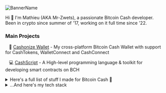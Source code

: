 ![BannerName](https://github.com/mr-zwets/mr-zwets/assets/53938059/90099122-064b-4fb3-ada0-1ff8a5471bf8)

Hi 👋 I'm Mathieu (AKA Mr-Zwets), a passionate Bitcoin Cash developer. <br/>
Been in crypto since summer of '17, working on it full time since '22. <br/>


### Main Projects


&nbsp;&nbsp; 🌱 [Cashonize Wallet](https://about.cashonize.com/) - My cross-platform Bitcoin Cash Wallet with support for CashTokens, WalletConnect and CashConnect

&nbsp;&nbsp; 💻 [CashScript](https://github.com/CashScript/cashscript) - A High-level programming language & toolkit for developing smart contracts on BCH

<details>
<summary>
  Here's a full list of stuff I made for Bitcoin Cash 💚
</summary>

### Explore the Ecosystem

&nbsp;&nbsp; 🧑🏼‍🚀 [Tokenaut.cash](https://tokenaut.cash/) - Website showcasing stats about the CashTokens and DeFi ecosystem on Bitcoin Cash

&nbsp;&nbsp; ✅ [BestBchWallets.com](https://www.bestbchwallets.com/) - Website with info about Bitcoin Cash Wallets

### BitcoinCash Web Tools

&nbsp;&nbsp; 🎪 [CashScript Playground](https://playground.cashscript.org/) - Online Playground for CashScript contracts

&nbsp;&nbsp; 🔎 [TokenExplorer.cash](https://tokenexplorer.cash/) - Website to find details about a specific CashToken by TokenId

&nbsp;&nbsp; 📜 [BCMR Generator](https://bcmr-generator.netlify.app/) - Web form to generate BCMR metadata file for tokens

### BitcoinCash Developer Tools

&nbsp;&nbsp; 🪂 [CashTokens Airdrop Tool](https://github.com/mr-zwets/airdrop-tool) - A Javascript program to airdrop fungible tokens to NFT holders

&nbsp;&nbsp; 🔐 [AuthUpdate program](https://github.com/mr-zwets/AuthUpdate) - A Javascript program to update your BCMR metadata on-chain

&nbsp;&nbsp; 🔗 [BCHN API Wrapper]([https://github.com/mr-zwets/airdrop-tool](https://github.com/mr-zwets/bchn-api-wrapper)) - a Typescript wrapper for interacting with the Bitcoin Cash Node (BCHN) APIs

### Open-source NFT Project

&nbsp;&nbsp; 🥷 [Ninjas.cash](https://github.com/cashninjas/ninjas.cash) - Cash-Ninja website including WalletConnect and minting logic

&nbsp;&nbsp; 🔨 [Minting Contract](https://github.com/cashninjas/minting-contract) - CashScript Minting contract used for the Cash-Ninjas mint

&nbsp;&nbsp; 🎨 [Shinobi-art-engine](https://github.com/cashninjas/shinobi-art-engine) - Fork of HashLips Art Engine with BCMR and AI integrations

&nbsp;&nbsp; 🌎 [Cashninjas-api-server](https://github.com/cashninjas/cashninjas-api-server) - Simple API server used for the Cash-Ninjas mint

&nbsp;&nbsp; 🌉 [Reapers-bridge](https://github.com/cashninjas/reapers-bridge) - One-way bridge for NFTs (ERC721) from SmartBCH (EVM) to CashTokens

&nbsp;&nbsp; 💀 [Reapers.cash](https://reapers.cash/) - Website for the Reapers NFT Project

### Tutorials

&nbsp;&nbsp; 🎓 [Tutorial BCH App](https://github.com/mr-zwets/tutorial-bch-app) - Tutorial Bitcoin Cash web app from my BCH coding tutorial series on Youtube.

&nbsp;&nbsp; 🪄 [ChainGraph TADA](https://github.com/mr-zwets/chaingraph-tada) - ChainGraphs + Gql-tada example for a fully typed developer experience

### Proof-of-Concepts

&nbsp;&nbsp; 💡 [Spec upgraded-SHA-gate](https://github.com/mr-zwets/upgraded-SHA-gate) - Specification for an upgraded SHA-gate contract

&nbsp;&nbsp; ⚙️ [Demo upgraded-SHA-gate](https://github.com/mr-zwets/sha-gate-website) - Demo for upgraded SHA-gate contract

&nbsp;&nbsp; 🧠 [P2sh assurance contract](https://github.com/mr-zwets/p2shAssuranceContract) - Specification for an improved method for Bitcoin Cash crowdfunding

&nbsp;&nbsp; ⛩️ [Bridge portal](https://github.com/mr-zwets/bridgeportal) - Bridge portal front-end for bridging SBCH NFTs to CashTokens

### Bitcoin Cash CHIPs

&nbsp;&nbsp; 📜 [CHIP-2023-08-AuthGuard](https://github.com/mr-zwets/AuthGuard) - AuthGuard standard for managing AuthChains

&nbsp;&nbsp; 🧮 [CHIP-2023-07-Composite-Arithmetic-Opcodes](https://github.com/mr-zwets/Composite-Arithmetic-Opcodes) - A proposal to add composite arithmetic opcodes to BCH

</details>

<details>
<summary>
  ...And here's my tech stack
</summary>

### Languages

![Languages](https://skillicons.dev/icons?i=ts,js,python)

### Front-end

![Front-end](https://skillicons.dev/icons?i=vue,pinia,react,nextjs,html,css)

### Back-end

![Back-end](https://skillicons.dev/icons?i=nodejs,express,postgres,prisma)

### Platforms

![Platforms](https://skillicons.dev/icons?i=vite,tauri,electron,androidstudio)

### DevOps
![DevOps](https://skillicons.dev/icons?i=git,github,netlify,linux)

### Other Technologies 

![Technologies](https://skillicons.dev/icons?i=postman,jest,graphql,ipfs,npm,yarn)

</details>
